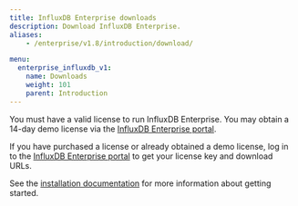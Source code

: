 ```yaml
---
title: InfluxDB Enterprise downloads
description: Download InfluxDB Enterprise.
aliases:
    - /enterprise/v1.8/introduction/download/

menu:
  enterprise_influxdb_v1:
    name: Downloads
    weight: 101
    parent: Introduction
---
```


You must have a valid license to run InfluxDB Enterprise.
You may obtain a 14-day demo license via the [InfluxDB Enterprise portal](https://portal.influxdata.com/users/new).

If you have purchased a license or already obtained a demo license,
log in to the [InfluxDB Enterprise portal](https://portal.influxdata.com/users/sign_in)
to get your license key and download URLs.

See the [installation documentation](/enterprise_influxdb/v1/introduction/installation/)
for more information about getting started.
